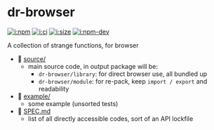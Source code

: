 # dr-browser

[![i:npm]][l:npm]
[![i:ci]][l:ci]
[![i:size]][l:size]
[![i:npm-dev]][l:npm]

A collection of strange functions, for browser

[i:npm]: https://img.shields.io/npm/v/dr-browser.svg?colorB=blue
[i:npm-dev]: https://img.shields.io/npm/v/dr-browser/dev.svg
[l:npm]: https://npm.im/dr-browser
[i:ci]: https://img.shields.io/travis/dr-browser/dr-browser/master.svg
[l:ci]: https://travis-ci.org/dr-browser/dr-browser
[i:size]: https://packagephobia.now.sh/badge?p=dr-browser
[l:size]: https://packagephobia.now.sh/result?p=dr-browser

[//]: # (NON_PACKAGE_CONTENT)

- 📁 [source/](source/)
  - main source code, in output package will be:
    - `dr-browser/library`: for direct browser use, all bundled up
    - `dr-browser/module`: for re-pack, keep `import / export` and readability
- 📁 [example/](example/)
  - some example (unsorted tests)
- 📄 [SPEC.md](SPEC.md)
  - list of all directly accessible codes, sort of an API lockfile
